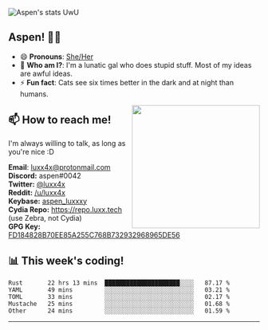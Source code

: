 ![Aspen's stats UwU](https://github-readme-stats.vercel.app/api?username=aspenluxxxy&show_icons=true&theme=onedark)

## Aspen! 🏳️‍⚧️

 - 😄 **Pronouns**: [She/Her](https://www.mypronouns.org/she-her)
 - 👩 **Who am I?**: I'm a lunatic gal who does stupid stuff. Most of my ideas are awful ideas.  
 - ⚡ **Fun fact**: <!--START_SECTION:catfact-->Cats see six times better in the dark and at night than humans.<!--END_SECTION:catfact-->
 
<img align="right" src="https://raw.githubusercontent.com/aspenluxxxy/aspenluxxxy/master/crab.jpg" width="256px" height="247px" />  

## 📫 How to reach me!
I'm always willing to talk, as long as you're nice :D

**Email**: luxx4x@protonmail.com  
**Discord:** aspen#0042  
**Twitter:** [@luxx4x](https://twitter.com/luxx4x)  
**Reddit:** [/u/luxx4x](https://reddit.com/user/luxx4x/)  
**Keybase:** [aspen_luxxxy](https://keybase.io/aspen_luxxxy)  
**Cydia Repo:** https://repo.luxx.tech (use Zebra, not Cydia)  
**GPG Key:** [FD184828B70EE85A255C768B732932968965DE56](https://aspenuwu.me/aspen-public.asc)

## 📊 **This week's coding!**
<!--START_SECTION:waka-->
```text
Rust       22 hrs 13 mins  █████████████████████░░░░   87.17 % 
YAML       49 mins         ░░░░░░░░░░░░░░░░░░░░░░░░░   03.21 % 
TOML       33 mins         ░░░░░░░░░░░░░░░░░░░░░░░░░   02.17 % 
Mustache   25 mins         ░░░░░░░░░░░░░░░░░░░░░░░░░   01.68 % 
Other      24 mins         ░░░░░░░░░░░░░░░░░░░░░░░░░   01.59 %
```
<!--END_SECTION:waka-->

-------
